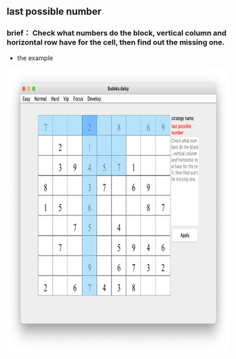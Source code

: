 ## last possible number
### brief： Check what numbers do the block, vertical column and horizontal row have for the cell, then find out the missing one.
* the example 
<img src="picture/last_possible_number_EN.png" width="825" height="645" >
